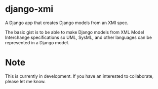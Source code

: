 # django-xmi
A Django app that creates Django models from an XMI spec.

The basic gist is to be able to make Django models from XML Model Interchange
specifications so UML, SysML, and other languages can be represented in a
Django model.

# Note
This is currently in development.  If you have an interested to collaborate,
please let me know.
